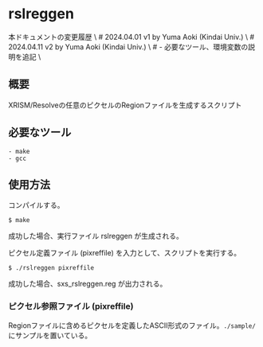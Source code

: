 # rslreggen

本ドキュメントの変更履歴 \\
\# 2024.04.01 v1 by Yuma Aoki (Kindai Univ.) \\
\# 2024.04.11 v2 by Yuma Aoki (Kindai Univ.) \\
\#    - 必要なツール、環境変数の説明を追記 \\


## 概要

XRISM/Resolveの任意のピクセルのRegionファイルを生成するスクリプト



## 必要なツール

    - make
    - gcc



## 使用方法

コンパイルする。

    $ make

成功した場合、実行ファイル rslreggen が生成される。

ピクセル定義ファイル (pixreffile) を入力として、スクリプトを実行する。

    $ ./rslreggen pixreffile

成功した場合、sxs_rslreggen.reg が出力される。

### ピクセル参照ファイル (pixreffile)

Regionファイルに含めるピクセルを定義したASCII形式のファイル。`./sample/` にサンプルを置いている。

